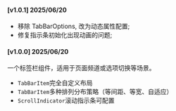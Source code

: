#### [v1.0.1] 2025/06/20
- 移除 TabBarOptions, 改为动态属性配置;
- 修复指示条初始化出现动画的问题;

#### [v1.0.0] 2025/06/20
一个标签栏组件，适用于页面频道或选项切换等场景。
- `TabBarItem`完全自定义布局
- `TabBarItem`多种排列分布策略（等间距、等宽、自适应）
- `ScrollIndicator`滚动指示条可配置